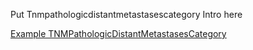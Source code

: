 Put Tnmpathologicdistantmetastasescategory Intro here

[Example TNMPathologicDistantMetastasesCategory](replace-me.html)